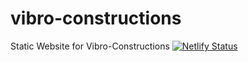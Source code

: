 # vibro-constructions

Static Website for Vibro-Constructions
[![Netlify Status](https://api.netlify.com/api/v1/badges/72201d19-32ba-4115-add7-0afd05d154fa/deploy-status)](https://app.netlify.com/sites/vibroconstructions/deploys)
